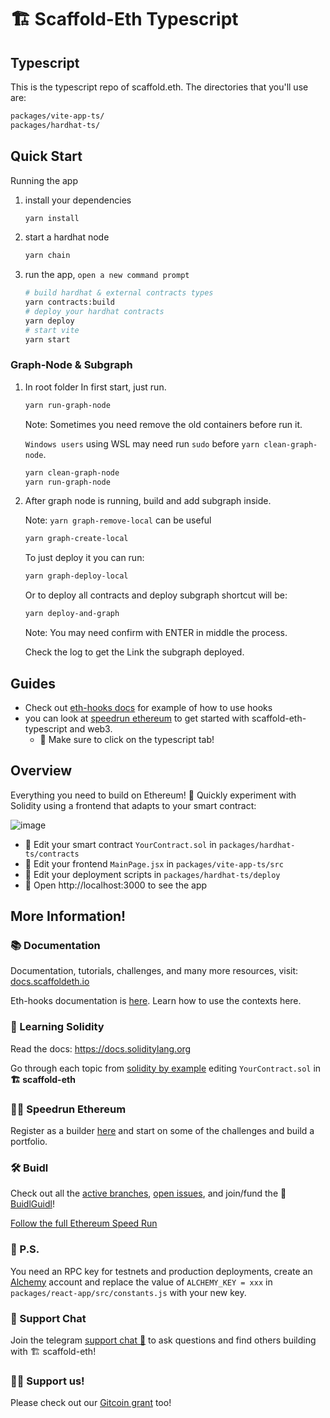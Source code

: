 # 🏗 Scaffold-Eth Typescript

## Typescript

This is the typescript repo of scaffold.eth. The directories that you'll use are:

```bash
packages/vite-app-ts/
packages/hardhat-ts/
```

## Quick Start

Running the app

1. install your dependencies

   ```bash
   yarn install
   ```

2. start a hardhat node

   ```bash
   yarn chain
   ```

3. run the app, `open a new command prompt`

   ```bash
   # build hardhat & external contracts types
   yarn contracts:build
   # deploy your hardhat contracts
   yarn deploy
   # start vite
   yarn start
   ```

### Graph-Node & Subgraph

1.  In root folder In first start, just run.

      ```bash
      yarn run-graph-node
      ```

      Note: Sometimes you need remove the old containers before run it.

      `Windows users` using WSL may need run `sudo` before `yarn clean-graph-node`.

      ```bash
      yarn clean-graph-node
      yarn run-graph-node
      ```

2. After graph node is running, build and add subgraph inside.

      Note: `yarn graph-remove-local` can be useful

      ```bash
      yarn graph-create-local
      ```

      To just deploy it you can run:

      ```bash
      yarn graph-deploy-local
      ```

      Or to deploy all contracts and deploy subgraph shortcut will be:

      ```bash
      yarn deploy-and-graph
      ```

      Note: You may need confirm with ENTER in middle the process.

      Check the log to get the Link the subgraph deployed.

## Guides

- Check out [eth-hooks docs](https://scaffold-eth.github.io/eth-hooks/docs/overview) for example of how to use hooks
- you can look at [speedrun ethereum](https://speedrunethereum.com/) to get started with scaffold-eth-typescript and web3.
  - 🏁 Make sure to click on the typescript tab!

## Overview

Everything you need to build on Ethereum! 🚀 Quickly experiment with Solidity using a frontend that adapts to your smart contract:

![image](https://user-images.githubusercontent.com/2653167/124158108-c14ca380-da56-11eb-967e-69cde37ca8eb.png)

- 🔏 Edit your smart contract `YourContract.sol` in `packages/hardhat-ts/contracts`
- 📝 Edit your frontend `MainPage.jsx` in `packages/vite-app-ts/src`
- 💼 Edit your deployment scripts in `packages/hardhat-ts/deploy`
- 📱 Open http://localhost:3000 to see the app

## More Information!

### 📚 Documentation

Documentation, tutorials, challenges, and many more resources, visit: [docs.scaffoldeth.io](https://docs.scaffoldeth.io)

Eth-hooks documentation is [here](https://scaffold-eth.github.io/eth-hooks/). Learn how to use the contexts here.

### 🔭 Learning Solidity

Read the docs: https://docs.soliditylang.org

Go through each topic from [solidity by example](https://solidity-by-example.org) editing `YourContract.sol` in **🏗 scaffold-eth**

### 🏃💨 Speedrun Ethereum

Register as a builder [here](https://speedrunethereum.com) and start on some of the challenges and build a portfolio.

### 🛠 Buidl

Check out all the [active branches](https://github.com/austintgriffith/scaffold-eth/branches/active), [open issues](https://github.com/austintgriffith/scaffold-eth/issues), and join/fund the 🏰 [BuidlGuidl](https://BuidlGuidl.com)!

[Follow the full Ethereum Speed Run](https://medium.com/@austin_48503/%EF%B8%8Fethereum-dev-speed-run-bd72bcba6a4c)

### 💌 P.S.

You need an RPC key for testnets and production deployments, create an [Alchemy](https://www.alchemy.com/) account and replace the value of `ALCHEMY_KEY = xxx` in `packages/react-app/src/constants.js` with your new key.

### 💬 Support Chat

Join the telegram [support chat 💬](https://t.me/joinchat/KByvmRe5wkR-8F_zz6AjpA) to ask questions and find others building with 🏗 scaffold-eth!

### 🙏🏽 Support us!

Please check out our [Gitcoin grant](https://gitcoin.co/grants/2851/scaffold-eth) too!
